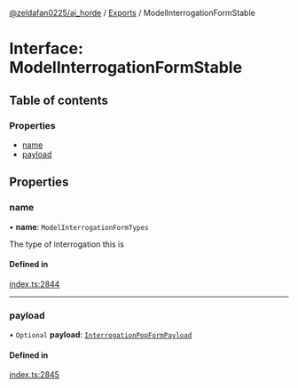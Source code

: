 [@zeldafan0225/ai_horde](../README.md) / [Exports](../modules.md) / ModelInterrogationFormStable

# Interface: ModelInterrogationFormStable

## Table of contents

### Properties

- [name](ModelInterrogationFormStable.md#name)
- [payload](ModelInterrogationFormStable.md#payload)

## Properties

### name

• **name**: `ModelInterrogationFormTypes`

The type of interrogation this is

#### Defined in

[index.ts:2844](https://github.com/ZeldaFan0225/ai_horde/blob/f6fd59f/index.ts#L2844)

___

### payload

• `Optional` **payload**: [`InterrogationPopFormPayload`](InterrogationPopFormPayload.md)

#### Defined in

[index.ts:2845](https://github.com/ZeldaFan0225/ai_horde/blob/f6fd59f/index.ts#L2845)
